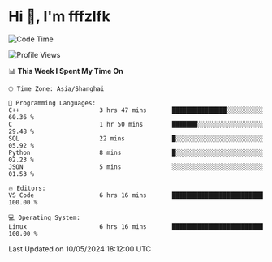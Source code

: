 # Hi 👋, I'm fffzlfk

<!--START_SECTION:waka-->
![Code Time](http://img.shields.io/badge/Code%20Time-700%20hrs%2029%20mins-blue)

![Profile Views](http://img.shields.io/badge/Profile%20Views-0-blue)

📊 **This Week I Spent My Time On** 

```text
🕑︎ Time Zone: Asia/Shanghai

💬 Programming Languages: 
C++                      3 hrs 47 mins       ███████████████░░░░░░░░░░   60.36 % 
C                        1 hr 50 mins        ███████░░░░░░░░░░░░░░░░░░   29.48 % 
SQL                      22 mins             █░░░░░░░░░░░░░░░░░░░░░░░░   05.92 % 
Python                   8 mins              █░░░░░░░░░░░░░░░░░░░░░░░░   02.23 % 
JSON                     5 mins              ░░░░░░░░░░░░░░░░░░░░░░░░░   01.53 % 

🔥 Editors: 
VS Code                  6 hrs 16 mins       █████████████████████████   100.00 % 

💻 Operating System: 
Linux                    6 hrs 16 mins       █████████████████████████   100.00 % 
```


 Last Updated on 10/05/2024 18:12:00 UTC
<!--END_SECTION:waka-->
